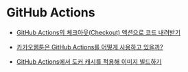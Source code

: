 # GitHub Actions

- [GitHub Actions의 체크아웃(Checkout) 액션으로 코드 내려받기](https://www.daleseo.com/github-actions-checkout/)

- [카카오웹툰은 GitHub Actions를 어떻게 사용하고 있을까?](https://fe-developers.kakaoent.com/2022/220106-github-actions/)

- [GitHub Actions에서 도커 캐시를 적용해 이미지 빌드하기](https://fe-developers.kakaoent.com/2022/220414-docker-cache/)
